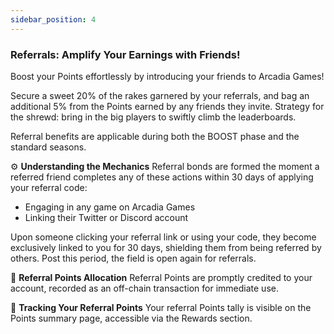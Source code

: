 ```yaml
---
sidebar_position: 4
---
```

### Referrals: Amplify Your Earnings with Friends!

Boost your Points effortlessly by introducing your friends to Arcadia Games!

Secure a sweet 20% of the rakes garnered by your referrals, and bag an additional 5% from the Points earned by any friends they invite. Strategy for the shrewd: bring in the big players to swiftly climb the leaderboards.

Referral benefits are applicable during both the BOOST phase and the standard seasons.

⚙️ **Understanding the Mechanics**
Referral bonds are formed the moment a referred friend completes any of these actions within 30 days of applying your referral code:

- Engaging in any game on Arcadia Games
- Linking their Twitter or Discord account

Upon someone clicking your referral link or using your code, they become exclusively linked to you for 30 days, shielding them from being referred by others. Post this period, the field is open again for referrals.

👥 **Referral Points Allocation**
Referral Points are promptly credited to your account, recorded as an off-chain transaction for immediate use.

💯 **Tracking Your Referral Points**
Your referral Points tally is visible on the Points summary page, accessible via the Rewards section.
